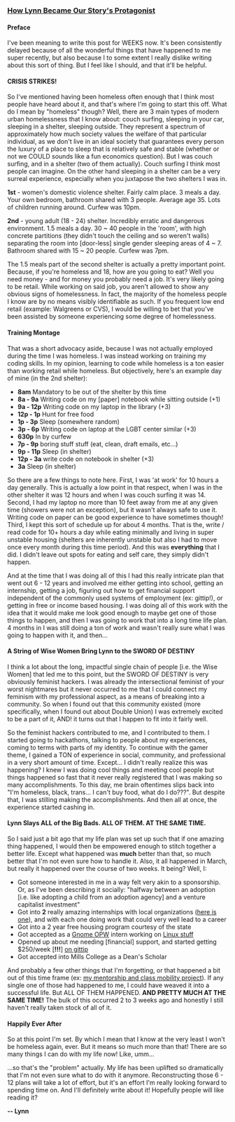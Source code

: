 ### [How Lynn Became Our Story's Protagonist](http://lynncyrin.me/post/origin-story)

#### Preface

I've been meaning to write this post for WEEKS now. It's been consistently delayed because of all the wonderful things that have happened to me super recently, but also because I to some extent I really dislike writing about this sort of thing. But I feel like I should, and that it'll be helpful.

#### CRISIS STRIKES!

So I've mentioned having been homeless often enough that I think most people have heard about it, and that's where I'm going to start this off. What do I mean by "homeless" though? Well, there are 3 main types of modern urban homelessness that I know about: couch surfing, sleeping in your car, sleeping in a shelter, sleeping outside. They represent a spectrum of approximately how much society values the welfare of that particular individual, as we don't live in an ideal society that guarantees every person the luxury of a place to sleep that is relatively safe and stable (whether or not we COULD sounds like a fun economics question). But I was couch surfing, and in a shelter (two of them actually). Couch surfing I think most people can imagine. On the other hand sleeping in a shelter can be a very surreal experience, especially when you juxtapose the two shelters I was in. 

<div class='readmore'></div>

**1st** - women's domestic violence shelter. Fairly calm place. 3 meals a day. Your own bedroom, bathroom shared with 3 people. Average age 35. Lots of children running around. Curfew was 10pm.

**2nd** - young adult (18 - 24) shelter. Incredibly erratic and dangerous environment. 1.5 meals a day. 30 ~ 40 people in the 'room', with high concrete partitions (they didn't touch the ceiling and so weren't walls) separating the room into [door-less] single gender sleeping areas of 4 ~ 7. Bathroom shared with 15 ~ 20 people. Curfew was 7pm.

The 1.5 meals part of the second shelter is actually a pretty important point. Because, if you're homeless and 18, how are you going to eat? Well you need money - and for money you probably need a job. It's very likely going to be retail. While working on said job, you aren't allowed to show any obvious signs of homelessness. In fact, the majority of the homeless people I know are by no means visibly identifiable as such. If you frequent low end retail (example: Walgreens or CVS), I would be willing to bet that you've been assisted by someone experiencing some degree of homelessness.

#### Training Montage

That was a short advocacy aside, because I was not actually employed during the time I was homeless. I was instead working on training my coding skills. In my opinion, learning to code while homeless is a ton easier than working retail while homeless. But objectively, here's an example day of mine (in the 2nd shelter):

*	**8am** Mandatory to be out of the shelter by this time
*	**8a - 9a** Writing code on my [paper] notebook while sitting outside (+1)
*	**9a - 12p** Writing code on my laptop in the library (+3)
*	**12p - 1p** Hunt for free food
*	**1p - 3p** Sleep (somewhere random)
*	**3p - 6p** Writing code on laptop at the LGBT center similar (+3)
*	**630p** In by curfew
*	**7p - 9p** boring stuff stuff (eat, clean, draft emails, etc...)
*	**9p - 11p** Sleep (in shelter)
*	**12p - 3a** write code on notebook in shelter (+3)
*	**3a** Sleep (in shelter)

So there are a few things to note here. First, I was 'at work' for 10 hours a day generally. This is actually a low point in that respect, when I was in the other shelter it was 12 hours and when I was couch surfing it was 14. Second, I had my laptop no more than 10 feet away from me at any given time (showers were not an exception), but it wasn't always safe to use it. Writing code on paper can be good experience to have sometimes though! Third, I kept this sort of schedule up for about 4 months. That is the, write / read code for 10+ hours a day while eating minimally and living in super unstable housing (shelters are inherently unstable but also I had to move once every month during this time period). And this was **everything** that I did. I didn't leave out spots for eating and self care, they simply didn't happen.

And at the time that I was doing all of this I had this really intricate plan that went out 6 - 12 years and involved me either getting into school, getting an internship, getting a job, figuring out how to get financial support independent of the commonly used systems of employment (ex: gittip!), or getting in free or income based housing. I was doing all of this work with the idea that it would make me look good enough to maybe get one of those things to happen, and then I was going to work that into a long time life plan. 4 months in I was still doing a ton of work and wasn't really sure what I was going to happen with it, and then...

#### A String of Wise Women Bring Lynn to the SWORD OF DESTINY

I think a lot about the long, impactful single chain of people [i.e. the Wise Women] that led me to this point, but the SWORD OF DESTINY is very obviously feminist hackers. I was already the intersectional feminist of your worst nightmares but it never occurred to me that I could connect my feminism with my professional aspect, as a means of breaking into a community. So when I found out that this community existed (more specifically, when I found out about Double Union) I was extremely excited to be a part of it, AND! it turns out that I happen to fit into it fairly well.

So the feminist hackers contributed to me, and I contributed to them. I started going to hackathons, talking to people about my experiences, coming to terms with parts of my identity. To continue with the gamer theme, I gained a TON of experience in social, community, and professional in a very short amount of time. Except... I didn't really realize this was happening? I knew I was doing cool things and meeting cool people but things happened so fast that it never really registered that I was making so many accomplishments. To this day, me brain oftentimes slips back into "I'm homeless, black, trans... I can't buy food, what do I do???". But despite that, I was stilling making the accomplishments. And then all at once, the experience started cashing in.

#### Lynn Slays ALL of the Big Bads. ALL OF THEM. AT THE SAME TIME.

So I said just a bit ago that my life plan was set up such that if one amazing thing happened, I would then be empowered enough to stitch together a better life. Except what happened was **much** better than that, so much better that I'm not even sure how to handle it. Also, it all happened in March, but really it happened over the course of two weeks. It being? Well, I:

*	Got someone interested in me in a way felt very akin to a sponsorship. Or, as I've been describing it socially: "halfway between an adoption [i.e. like adopting a child from an adoption agency] and a venture capitalist investment"
*	Got into **2** really amazing internships with local organizations ([here is one](http://www.transthrive.org/)), and with each one doing work that could very well lead to a career
*	Got into a 2 year free housing program courtesy of the state
*	Got accepted as a [Gnome OPW](http://gnome.org/opw/) intern working on [Linux stuff](http://yoctoproject.org/)
*	Opened up about me needing [financial] support, and started getting $250/week [**!!!**] [on gittip](https://www.gittip.com/lynnmagic)
*	Got accepted into Mills College as a Dean's Scholar	

And probably a few other things that I'm forgetting, or that happened a bit out of this time frame (ex: [my mentorship and class mobility project](https://github.com/LynnCo/AGuideToClassMobility)). If any single one of those had happened to me, I could have weaved it into a successful life. But ALL OF THEM HAPPENED. **AND PRETTY MUCH AT THE SAME TIME!** The bulk of this occurred 2 to 3 weeks ago and honestly I still haven't really taken stock of all of it.

#### Happily Ever After

So at this point I'm set. By which I mean that I know at the very least I won't be homeless again, ever. But it means so much more than that! There are so many things I can do with my life now! Like, umm...

...so that's the "problem" actually. My life has been uplifted so dramatically that I'm not even sure what to do with it anymore. Reconstructing those 6 - 12 plans will take a lot of effort, but it's an effort I'm really looking forward to spending time on. And I'll definitely write about it! Hopefully people will like reading it?

**-- Lynn**